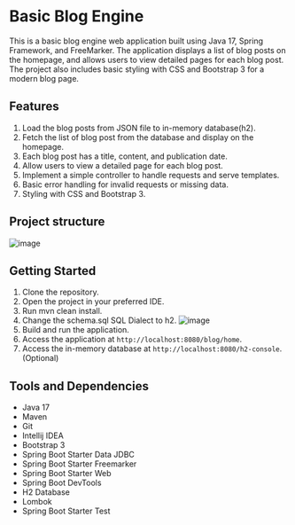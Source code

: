 # Basic Blog Engine

This is a basic blog engine web application built using Java 17, Spring Framework, and FreeMarker. The application displays a list of blog posts on the homepage, and allows users to view detailed pages for each blog post. The project also includes basic styling with CSS and Bootstrap 3 for a modern blog page.

## Features

1. Load the blog posts from JSON file to in-memory database(h2).
2. Fetch the list of blog post from the database and display on the homepage.
3. Each blog post has a title, content, and publication date.
4. Allow users to view a detailed page for each blog post.
5. Implement a simple controller to handle requests and serve templates.
6. Basic error handling for invalid requests or missing data.
7. Styling with CSS and Bootstrap 3.

## Project structure
![image](https://github.com/apaulurbiztondo/blog-engine/assets/19607548/56bfa23e-71f1-4f07-be6b-7482ee1fd433)



## Getting Started

1. Clone the repository.
2. Open the project in your preferred IDE.
3. Run mvn clean install.
4. Change the schema.sql SQL Dialect to h2. ![image](https://github.com/apaulurbiztondo/blog-engine/assets/19607548/fd5489aa-4ae1-4238-b2b1-5d2f9796208a)
5. Build and run the application.
6. Access the application at `http://localhost:8080/blog/home`.
7. Access the in-memory database at `http://localhost:8080/h2-console`.(Optional)

## Tools and Dependencies

- Java 17
- Maven
- Git
- Intellij IDEA
- Bootstrap 3
- Spring Boot Starter Data JDBC
- Spring Boot Starter Freemarker
- Spring Boot Starter Web
- Spring Boot DevTools
- H2 Database
- Lombok
- Spring Boot Starter Test
